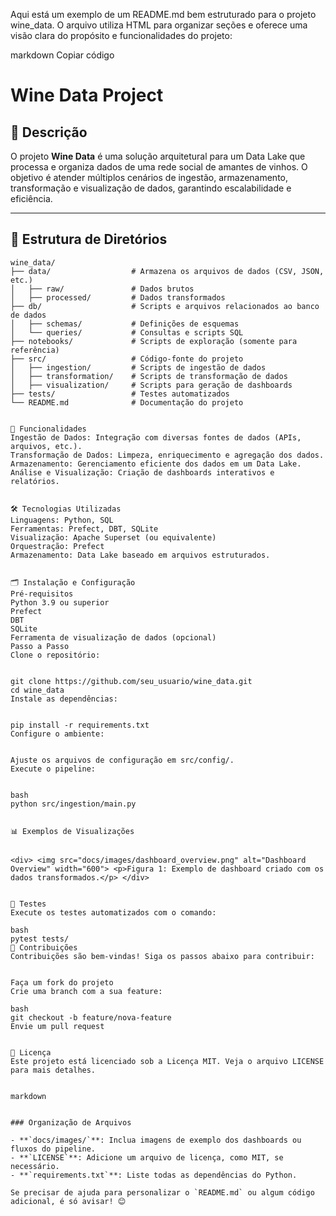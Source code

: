 Aqui está um exemplo de um README.md bem estruturado para o projeto wine_data. O arquivo utiliza HTML para organizar seções e oferece uma visão clara do propósito e funcionalidades do projeto:

markdown
Copiar código
# Wine Data Project

## 📜 Descrição

O projeto **Wine Data** é uma solução arquitetural para um Data Lake que processa e organiza dados de uma rede social de amantes de vinhos. O objetivo é atender múltiplos cenários de ingestão, armazenamento, transformação e visualização de dados, garantindo escalabilidade e eficiência.

---

## 📂 Estrutura de Diretórios

```plaintext
wine_data/
├── data/                  # Armazena os arquivos de dados (CSV, JSON, etc.)
│   ├── raw/               # Dados brutos
│   ├── processed/         # Dados transformados
├── db/                    # Scripts e arquivos relacionados ao banco de dados
│   ├── schemas/           # Definições de esquemas
│   └── queries/           # Consultas e scripts SQL
├── notebooks/             # Scripts de exploração (somente para referência)
├── src/                   # Código-fonte do projeto
│   ├── ingestion/         # Scripts de ingestão de dados
│   ├── transformation/    # Scripts de transformação de dados
│   ├── visualization/     # Scripts para geração de dashboards
├── tests/                 # Testes automatizados
└── README.md              # Documentação do projeto


🚀 Funcionalidades
Ingestão de Dados: Integração com diversas fontes de dados (APIs, arquivos, etc.).
Transformação de Dados: Limpeza, enriquecimento e agregação dos dados.
Armazenamento: Gerenciamento eficiente dos dados em um Data Lake.
Análise e Visualização: Criação de dashboards interativos e relatórios.


🛠️ Tecnologias Utilizadas
Linguagens: Python, SQL
Ferramentas: Prefect, DBT, SQLite
Visualização: Apache Superset (ou equivalente)
Orquestração: Prefect
Armazenamento: Data Lake baseado em arquivos estruturados.


🗂️ Instalação e Configuração
Pré-requisitos
Python 3.9 ou superior
Prefect
DBT
SQLite
Ferramenta de visualização de dados (opcional)
Passo a Passo
Clone o repositório:


git clone https://github.com/seu_usuario/wine_data.git
cd wine_data
Instale as dependências:


pip install -r requirements.txt
Configure o ambiente:


Ajuste os arquivos de configuração em src/config/.
Execute o pipeline:


bash
python src/ingestion/main.py


📊 Exemplos de Visualizações


<div> <img src="docs/images/dashboard_overview.png" alt="Dashboard Overview" width="600"> <p>Figura 1: Exemplo de dashboard criado com os dados transformados.</p> </div>


🧪 Testes
Execute os testes automatizados com o comando:

bash
pytest tests/
👥 Contribuições
Contribuições são bem-vindas! Siga os passos abaixo para contribuir:


Faça um fork do projeto
Crie uma branch com a sua feature:

bash
git checkout -b feature/nova-feature
Envie um pull request


📄 Licença
Este projeto está licenciado sob a Licença MIT. Veja o arquivo LICENSE para mais detalhes.


markdown


### Organização de Arquivos

- **`docs/images/`**: Inclua imagens de exemplo dos dashboards ou fluxos do pipeline.
- **`LICENSE`**: Adicione um arquivo de licença, como MIT, se necessário.
- **`requirements.txt`**: Liste todas as dependências do Python.

Se precisar de ajuda para personalizar o `README.md` ou algum código adicional, é só avisar! 😊
